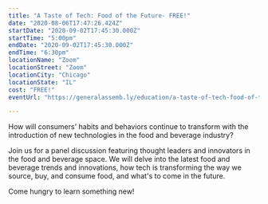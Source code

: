 ```yaml
---
title: "A Taste of Tech: Food of the Future- FREE!"
date: "2020-08-06T17:47:26.424Z"
startDate: "2020-09-02T17:45:30.000Z"
startTime: "5:00pm"
endDate: "2020-09-02T17:45:30.000Z"
endTime: "6:30pm"
locationName: "Zoom"
locationStreet: "Zoom"
locationCity: "Chicago"
locationState: "IL"
cost: "FREE!"
eventUrl: "https://generalassemb.ly/education/a-taste-of-tech-food-of-the-future/chicago/138576"

---
```


How will consumers' habits and behaviors continue to transform with the introduction of new technologies in the food and beverage industry?

Join us for a panel discussion featuring thought leaders and innovators in the food and beverage space. We will delve into the latest food and beverage trends and innovations, how tech is transforming the way we source, buy, and consume food, and what's to come in the future.

Come hungry to learn something new!

